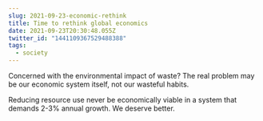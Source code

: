 ```yaml
---
slug: 2021-09-23-economic-rethink
title: Time to rethink global economics
date: 2021-09-23T20:30:48.055Z
twitter_id: "1441109367529488388"
tags:
  - society
---
```


Concerned with the environmental impact of waste? The real problem may be our economic system itself, not our wasteful habits.

Reducing resource use never be economically viable in a system that demands 2-3% annual growth. We deserve better.
